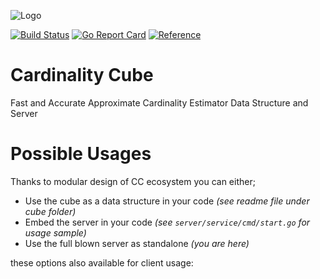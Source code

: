 ![Logo](https://user-images.githubusercontent.com/609775/79579888-dc8cf680-80d0-11ea-838e-603cebd8c00c.png)

[![Build Status](https://travis-ci.org/bahadrix/cardinalitycube.svg?branch=master)](https://travis-ci.org/bahadrix/cardinalitycube) [![Go Report Card](https://goreportcard.com/badge/github.com/bahadrix/cardinalitycube)](https://goreportcard.com/report/github.com/bahadrix/cardinalitycube) [![Reference](https://img.shields.io/badge/go.dev-reference-007d9c?logo=go&logoColor=white)](https://pkg.go.dev/github.com/bahadrix/cardinalitycube?tab=subdirectories)


# Cardinality Cube 
Fast and Accurate Approximate Cardinality Estimator Data Structure and Server

# Possible Usages
Thanks to modular design of CC ecosystem you can either;
- Use the cube as a data structure in your code *(see readme file under cube folder)*
- Embed the server in your code *(see `server/service/cmd/start.go` for usage sample)*
- Use the full blown server as standalone *(you are here)*

these options also available for client usage:
